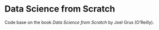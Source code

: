 # Data Science from Scratch

Code base on the book *Data Science from Scratch* by Joel Grus (O’Reilly). 